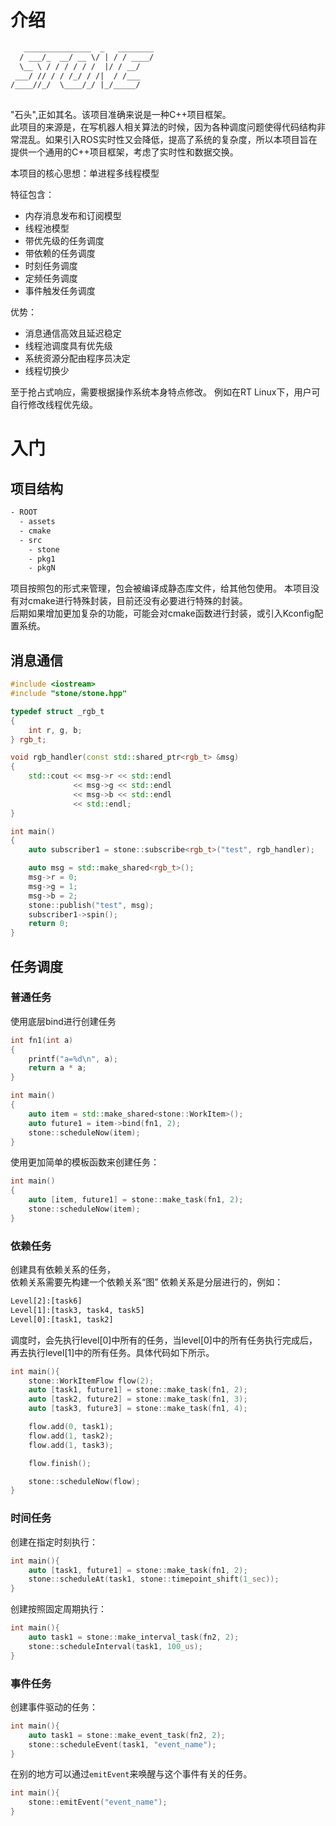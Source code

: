 # 介绍
```txt
   _______________  _   ________
  / ___/_  __/ __ \/ | / / ____/
  \__ \ / / / / / /  |/ / __/   
 ___/ // / / /_/ / /|  / /___   
/____//_/  \____/_/ |_/_____/   
                                
```

"石头",正如其名。该项目准确来说是一种C++项目框架。  
此项目的来源是，在写机器人相关算法的时候，因为各种调度问题使得代码结构非常混乱。如果引入ROS实时性又会降低，提高了系统的复杂度，所以本项目旨在提供一个通用的C++项目框架，考虑了实时性和数据交换。

本项目的核心思想：单进程多线程模型

特征包含：
- 内存消息发布和订阅模型
- 线程池模型
- 带优先级的任务调度
- 带依赖的任务调度
- 时刻任务调度
- 定频任务调度
- 事件触发任务调度


优势：
- 消息通信高效且延迟稳定
- 线程池调度具有优先级
- 系统资源分配由程序员决定
- 线程切换少

至于抢占式响应，需要根据操作系统本身特点修改。
例如在RT Linux下，用户可自行修改线程优先级。

# 入门

## 项目结构
```txt
- ROOT
  - assets
  - cmake
  - src
    - stone
    - pkg1
    - pkgN
```

项目按照包的形式来管理，包会被编译成静态库文件，给其他包使用。
本项目没有对cmake进行特殊封装，目前还没有必要进行特殊的封装。  
后期如果增加更加复杂的功能，可能会对cmake函数进行封装，或引入Kconfig配置系统。

## 消息通信
```cpp
#include <iostream>
#include "stone/stone.hpp"

typedef struct _rgb_t
{
    int r, g, b;
} rgb_t;

void rgb_handler(const std::shared_ptr<rgb_t> &msg)
{
    std::cout << msg->r << std::endl
              << msg->g << std::endl
              << msg->b << std::endl
              << std::endl;
}

int main()
{
    auto subscriber1 = stone::subscribe<rgb_t>("test", rgb_handler);

    auto msg = std::make_shared<rgb_t>();
    msg->r = 0;
    msg->g = 1;
    msg->b = 2;
    stone::publish("test", msg);
    subscriber1->spin();
    return 0;
}
```

## 任务调度

### 普通任务

使用底层bind进行创建任务
```cpp
int fn1(int a)
{
    printf("a=%d\n", a);
    return a * a;
}

int main()
{
    auto item = std::make_shared<stone::WorkItem>();
    auto future1 = item->bind(fn1, 2);
    stone::scheduleNow(item);
}
```

使用更加简单的模板函数来创建任务：
```cpp
int main()
{
    auto [item, future1] = stone::make_task(fn1, 2);
    stone::scheduleNow(item);
}
```

### 依赖任务

创建具有依赖关系的任务，  
依赖关系需要先构建一个依赖关系“图”
依赖关系是分层进行的，例如：
```txt
Level[2]:[task6]
Level[1]:[task3, task4, task5]
Level[0]:[task1, task2]
```

调度时，会先执行level[0]中所有的任务，当level[0]中的所有任务执行完成后，再去执行level[1]中的所有任务。具体代码如下所示。
```cpp
int main(){
    stone::WorkItemFlow flow(2);
    auto [task1, future1] = stone::make_task(fn1, 2);
    auto [task2, future2] = stone::make_task(fn1, 3);
    auto [task3, future3] = stone::make_task(fn1, 4);

    flow.add(0, task1);
    flow.add(1, task2);
    flow.add(1, task3);

    flow.finish();

    stone::scheduleNow(flow);
}
```

### 时间任务
创建在指定时刻执行：
```cpp
int main(){
    auto [task1, future1] = stone::make_task(fn1, 2);
    stone::scheduleAt(task1, stone::timepoint_shift(1_sec));
}
```

创建按照固定周期执行：
```cpp
int main(){
    auto task1 = stone::make_interval_task(fn2, 2);
    stone::scheduleInterval(task1, 100_us);
}
```

### 事件任务
创建事件驱动的任务：
```cpp
int main(){
    auto task1 = stone::make_event_task(fn2, 2);
    stone::scheduleEvent(task1, "event_name");
}
```

在别的地方可以通过`emitEvent`来唤醒与这个事件有关的任务。
```cpp
int main(){
    stone::emitEvent("event_name");
}
```